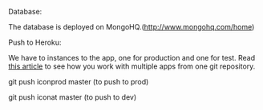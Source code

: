 Database:

The database is deployed on MongoHQ.(http://www.mongohq.com/home)

Push to Heroku: 

We have to instances to the app, one for production and one for test. Read [this article](http://tanyanam.com/technology/multiple-apps-on-heroku-from-the-same-git-repository) to see how you work with multiple apps from one git repository.


git push iconprod master (to push to prod)

git push iconat master (to push to dev)